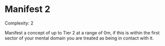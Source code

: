 # Manifest 2

Complexity: 2

Manifest a concept of up to Tier 2 at a range of 0m, if this is within the first sector of your mental domain you are treated as being in contact with it.

